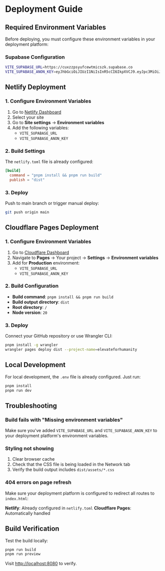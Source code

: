 # Deployment Guide

## Required Environment Variables

Before deploying, you must configure these environment variables in your deployment platform:

### Supabase Configuration

```bash
VITE_SUPABASE_URL=https://cuxzzpsyufcewtmicszk.supabase.co
VITE_SUPABASE_ANON_KEY=eyJhbGciOiJIUzI1NiIsInR5cCI6IkpXVCJ9.eyJpc3MiOiJzdXBhYmFzZSIsInJlZiI6ImN1eHp6cHN5dWZjZXd0bWljc3prIiwicm9sZSI6ImFub24iLCJpYXQiOjE3NTgxNjEwNDcsImV4cCI6MjA3MzczNzA0N30.DyFtzoKha_tuhKiSIPoQlKonIpaoSYrlhzntCUvLUnA
```

## Netlify Deployment

### 1. Configure Environment Variables

1. Go to [Netlify Dashboard](https://app.netlify.com/)
2. Select your site
3. Go to **Site settings** → **Environment variables**
4. Add the following variables:
   - `VITE_SUPABASE_URL`
   - `VITE_SUPABASE_ANON_KEY`

### 2. Build Settings

The `netlify.toml` file is already configured:

```toml
[build]
  command = "pnpm install && pnpm run build"
  publish = "dist"
```

### 3. Deploy

Push to main branch or trigger manual deploy:

```bash
git push origin main
```

## Cloudflare Pages Deployment

### 1. Configure Environment Variables

1. Go to [Cloudflare Dashboard](https://dash.cloudflare.com/)
2. Navigate to **Pages** → Your project → **Settings** → **Environment variables**
3. Add for **Production** environment:
   - `VITE_SUPABASE_URL`
   - `VITE_SUPABASE_ANON_KEY`

### 2. Build Configuration

- **Build command**: `pnpm install && pnpm run build`
- **Build output directory**: `dist`
- **Root directory**: `/`
- **Node version**: `20`

### 3. Deploy

Connect your GitHub repository or use Wrangler CLI:

```bash
pnpm install -g wrangler
wrangler pages deploy dist --project-name=elevateforhumanity
```

## Local Development

For local development, the `.env` file is already configured. Just run:

```bash
pnpm install
pnpm run dev
```

## Troubleshooting

### Build fails with "Missing environment variables"

Make sure you've added `VITE_SUPABASE_URL` and `VITE_SUPABASE_ANON_KEY` to your deployment platform's environment variables.

### Styling not showing

1. Clear browser cache
2. Check that the CSS file is being loaded in the Network tab
3. Verify the build output includes `dist/assets/*.css`

### 404 errors on page refresh

Make sure your deployment platform is configured to redirect all routes to `index.html`:

**Netlify**: Already configured in `netlify.toml`
**Cloudflare Pages**: Automatically handled

## Build Verification

Test the build locally:

```bash
pnpm run build
pnpm run preview
```

Visit [http://localhost:8080](http://localhost:8080) to verify.
